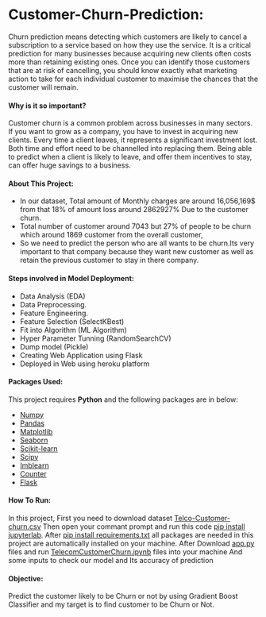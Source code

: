 # Customer-Churn-Prediction:

  Churn prediction means detecting which customers are likely to cancel a subscription to a service based on how they use the service. It is a critical prediction for many businesses because acquiring new clients often costs more than retaining existing ones. Once you can identify those customers that are at risk of cancelling, you should know exactly what marketing action to take for each individual customer to maximise the chances that the customer will remain.
#### **Why is it so important?**
  Customer churn is a common problem across businesses in many sectors. If you want to grow as a company, you have to invest in acquiring new clients. Every time a client leaves, it represents a significant investment lost. Both time and effort need to be channelled into replacing them. Being able to predict when a client is likely to leave, and offer them incentives to stay, can offer huge savings to a business.
#### **About This Project:**
  * In our dataset, Total amount of Monthly charges are around 16,056,169$ from that 18% of amount loss around 2862927% Due to the customer churn.        
  * Total number of customer around 7043 but 27% of people to be churn which around 1869 customer from the overall customer, 
  * So we need to predict the person who are all wants to be churn.Its very important to that company because they want new customer as well as retain the previous customer to stay in there company.
#### Steps involved in Model Deployment:
  * Data Analysis (EDA)
  * Data Preprocessing.
  * Feature Engineering. 
  * Feature Selection (SelectKBest)
  * Fit into Algorithm (ML Algorithm)
  * Hyper Parameter Tunning (RandomSearchCV)
  * Dump model (Pickle)
  * Creating Web Application using Flask
  * Deployed in Web using heroku platform
#### Packages Used:
This project requires **Python** and the following packages are in below:
  * [Numpy](https://numpy.org/)
  * [Pandas](https://pandas.pydata.org/)
  * [Matplotlib](https://matplotlib.org/)
  * [Seaborn](https://seaborn.pydata.org/)
  * [Scikit-learn](https://scikit-learn.org/stable/)
  * [Scipy](https://www.scipy.org/)
  * [Imblearn](https://imbalanced-learn.org/stable/)
  * [Counter](https://docs.python.org/3/library/collections.html)
  * [Flask](https://flask.palletsprojects.com/en/2.0.x/)
#### How To Run:
  In this project, First you need to download dataset [Telco-Customer-churn.csv](https://github.com/satz2000/End-to-end-project---Customer-churn/blob/main/Telco-Customer-Churn.csv) Then open your commant prompt and run this code [pip install jupyterlab](https://jupyterlab.readthedocs.io/en/stable/getting_started/installation.html). After [pip install requirements.txt](https://github.com/satz2000/End-to-end-project---Customer-churn/blob/main/requirements.txt) all packages are needed in this project are automatically installed on your machine. After Download [app.py](https://github.com/satz2000/End-to-end-project---Customer-churn/blob/main/app.py) files and run [TelecomCustomerChurn.ipynb](https://github.com/satz2000/End-to-end-project---Customer-churn/blob/main/TelecomCustomerChurn.ipynb) files  into your machine And some inputs to check our model and Its accuracy of prediction
#### Objective:
  Predict the customer likely to be Churn or not by using Gradient Boost Classifier and my target is to find customer to be Churn or Not.
